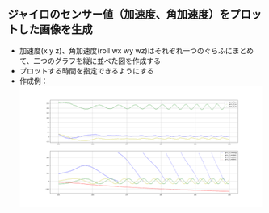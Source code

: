 ## ジャイロのセンサー値（加速度、角加速度）をプロットした画像を生成

- 加速度(x y z)、角加速度(roll wx wy wz)はそれぞれ一つのぐらふにまとめて、二つのグラフを縦に並べた図を作成する<br>
- プロットする時間を指定できるようにする<br>
- 作成例：<br>
 ![alt text](./fig/example.PNG)
